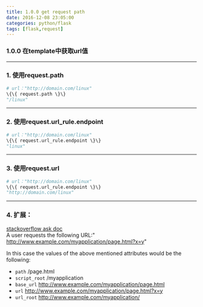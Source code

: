 ```yaml
---
title: 1.0.0 get request path
date: 2016-12-08 23:05:00
categories: python/flask
tags: [flask,request]
---
```

### 1.0.0 在template中获取url值

---

### 1. 使用request.path
``` python
# url："http://domain.com/linux"  
\{\{ request.path \}\}
"/linux"
```

---

### 2. 使用request.url_rule.endpoint
``` python
# url："http://domain.com/linux"  
\{\{ request.url_rule.endpoint \}\}
"linux"
```

---

### 3. 使用request.url
``` python
# url："http://domain.com/linux"  
\{\{ request.url_rule.endpoint \}\}
"http://domain.com/linux"
```

---

### 4. 扩展：
[stackoverflow ask doc](http://stackoverflow.com/questions/15974730/how-do-i-get-the-different-parts-of-a-flask-requests-url)  
A user requests the following URL:" http://www.example.com/myapplication/page.html?x=y"

In this case the values of the above mentioned attributes would be the following:

- `path`             /page.html
- `script_root`      /myapplication
- `base_url`         http://www.example.com/myapplication/page.html
- `url`              http://www.example.com/myapplication/page.html?x=y
- `url_root`         http://www.example.com/myapplication/
